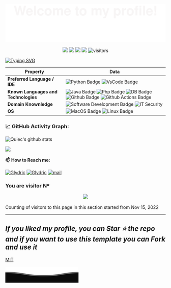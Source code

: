 ![](assets/Bottom_up.svg)

<!--   my-icons -->
<p align="center">
    <a href="https://github.com/Glydric/Glydric"><img src="https://img.shields.io/badge/status-updating-brightgreen.svg"></a>
    <a href="https://github.com/python/cpython"><img src="https://img.shields.io/badge/Python-3.10-FFD93F.svg"></a>
    <a href="https://github.com/Glydric/Glydric/stargazers"><img src="https://img.shields.io/github/stars/Glydric/Glydric.svg?logo=github"></a>
    <a href="https://github.com/Glydric/Glydric/network/members"><img src="https://img.shields.io/github/forks/Glydric/Glydric.svg?color=blue&logo=github"></a>
    <img src="https://visitor-badge.laobi.icu/badge?page_id=Glydric.Glydric" alt="visitors"/>   
</p>

<!--   my-header-img -->
<!-- ![](./src/header_.png) -->

[![Typing SVG](https://readme-typing-svg.herokuapp.com?&center=true&vCenter=true&width=600&lines=+Welcome+to+my+Profile!;+I+am+Leonardo+Migliorelli;+Unicam+IT+student;Always+keep+learning+;+)](https://git.io/typing-svg)

Property | Data
--- | --- 
**Preferred Language / IDE**  |![Python Badge](https://img.shields.io/badge/-Python-FFD900?style=flat&logo=Python&logoColor=white) ![VsCode Badge](https://img.shields.io/badge/-vscode-2088FF?style=flat&logo=VisualStudioCode&logoColor=white)
**Known Languages and Technologies**  | ![Java Badge](https://img.shields.io/badge/-Java-2088FF?style=flat&logo=Java&logoColor=white) ![Php Badge](https://img.shields.io/badge/-PHP-2088FF?style=flat&logo=PHP&logoColor=white) ![DB Badge](https://img.shields.io/badge/MySql-0000ff.svg?logo=MySql&logoColor=white) ![Github Badge](https://img.shields.io/badge/-Github%20-2088FF?style=flat&logo=Github&logoColor=white) ![Github Actions Badge](https://img.shields.io/badge/-Git%20-2088FF?style=flat&logo=Git&logoColor=white)
**Domain Knownledge**  | ![Software Development Badge](https://img.shields.io/badge/-Software%20Development-FF6600?style=flat&logoColor=white) ![IT Security](https://img.shields.io/badge/-IT%20Security-FF6600?style=flat&logoColor=white)
**OS**  | ![MacOS Badge](https://img.shields.io/badge/MacOS-000000.svg?logo=apple) ![Linux Badge](https://img.shields.io/badge/Linux-000000?style=flat&logo=Linux&logoColor=white)


<!--   GitHub stats graph -->
### 📈 GitHub Activity Graph:

![Quiec's github stats](https://github-readme-stats.vercel.app/api/top-langs/?username=Glydric&theme=radical&layout=compact)

<!-- ![Glydric's github stats](https://github-readme-stats.vercel.app/api?show_icons=true&theme=radical&include_all_commits=true&username=Glydric) -->

 <img src="https://github-readme-streak-stats.herokuapp.com/?user=Glydric"></img>

<!--   profile-green-animate -->
<!-- ![](./profile-3d-contrib/profile-green-animate.svg) -->

**📫 How to Reach me:**
<p align="left">
<a href="https://twitter.com/Glydric" target="blank"><img align="center" src="https://raw.githubusercontent.com/Glydric/Glydric/master/assets/twitter.svg" alt="Glydric" height="40" width="40" /></a>
<a href="https://www.linkedin.com/in/Glydric" target="blank"><img align="center" src="https://raw.githubusercontent.com/Glydric/Glydric/master/assets/linkedin.svg" alt="Glydric" height="40" width="40" /></a>
<a href="mailto:leo.miglio@outlook.com" target="blank"><img align="center" src="https://raw.githubusercontent.com/Glydric/Glydric/master/assets/newmail.svg" alt="mail" height="40" width="40" /></a>
</p>

<!-- <div align="center">
<summary>:trophy: Github Profile Trophy</summary>
</div>

<p align="center"> 
<a href="https://github.com/ryo-ma/github-profile-trophy"><img src="https://github-profile-trophy.vercel.app/?username=BEPb" alt="BEPb" /></a> 
 </p> 

<img src="/github-metrics.svg" alt="Metrics" width="100%"> -->


### You are visitor Nº
<p align="center"> 
<img src="https://profile-counter.glitch.me/Glydric/count.svg">  

Counting of visitors to this page in this section started from Nov 15, 2022


---
  *If you liked my profile, you can Star ⭐ the repo and if you want to use this template you can Fork and use it*
---

[MIT](LICENSE)
<!-- If you want to contribute to any of my repositories, feel free to submit PRs, issues and email me. Pick a slot if you'd like to meet me and chat about proposals and ideas - but make sure to describe the agenda -->
  
![](assets/Bottom_down.svg)
